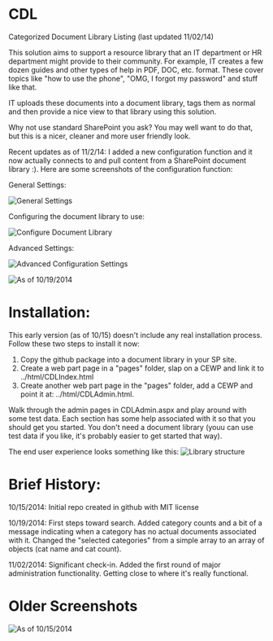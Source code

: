 CDL
===

Categorized Document Library Listing (last updated 11/02/14)

This solution aims to support a resource library that an IT department or HR department might provide to their community.  For example, IT creates a few dozen guides and other types of help in PDF, DOC, etc. format.  These cover topics like "how to use the phone", "OMG, I forgot my password" and stuff like that.  

IT uploads these documents into a document library, tags them as normal and then provide a nice view to that library using this solution.

Why not use standard SharePoint you ask?  You may well want to do that, but this is a nicer, cleaner and more user friendly look.

Recent updates as of 11/2/14:
I added a new configuration function and it now actually connects to and pull content from a SharePoint document library :).
Here are some screenshots of the configuration function:

General Settings:

![General Settings](http://goo.gl/dBIlmH)

Configuring the document library to use:

![Configure Document Library](http://goo.gl/fxZtNq)

Advanced Settings:

![Advanced Configuration Settings](http://goo.gl/tTFMDj)

![As of 10/19/2014](http://goo.gl/SH3tt8)

Installation:
=============
This early version (as of 10/15) doesn't include any real installation process.  Follow these two steps to install it now:
1. Copy the github package into a document library in your SP site.
2. Create a web part page in a "pages" folder, slap on a CEWP and link it to ../html/CDLIndex.html
3. Create another web part page in the "pages" folder, add a CEWP and point it at: ../html/CDLAdmin.html.

Walk through the admin pages in CDLAdmin.aspx and play around with some test data.  Each section has some help associated with it so that you should get you started.  You don't need a document library (youu can use test data if you like, it's probably easier to get started that way).

The end user experience looks something like this:
![Library structure](http://goo.gl/2zNLML)

Brief History:
==============
10/15/2014: Initial repo created in github with MIT license

10/19/2014: First steps toward search.  Added category counts and a bit of a message indicating when a category has no actual documents associated with it.  Changed the "selected categories" from a simple array to an array of objects (cat name and cat count).

11/02/2014: Significant check-in.  Added the first round of major administration functionality.  Getting close to where it's really functional. 

Older Screenshots
=================
![As of 10/15/2014](http://goo.gl/QK8xFZ)

